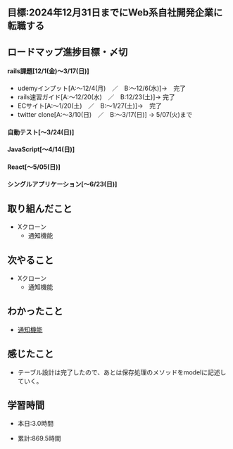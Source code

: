 ## 目標:2024年12月31日までにWeb系自社開発企業に転職する

## ロードマップ進捗目標・〆切
#### rails課題[12/1(金)～3/17(日)]
* udemyインプット[A:～12/4(月)　／　B:～12/6(水)]→　完了
* rails速習ガイド[A:～12/20(水)　／　B:12/23(土)]→  完了
* ECサイト[A:～1/20(土)　／　B:～1/27(土)]→　完了
* twitter clone[A:～3/10(日)　／　B:～3/17(日)] → 5/07(火)まで

#### 自動テスト[～3/24(日)]
#### JavaScript[～4/14(日)]
#### React[～5/05(日)]
#### シングルアプリケーション[～6/23(日)]


## 取り組んだこと
- Xクローン
  - 通知機能


## 次やること
- Xクローン
  - 通知機能
  
## わかったこと
* [通知機能](https://cherry-beat-86e.notion.site/rails-f248bbda75d2413dae6824a02e10ebf3?pvs=4)

## 感じたこと
* テーブル設計は完了したので、あとは保存処理のメソッドをmodelに記述していく。

## 学習時間
- 本日:3.0時間

- 累計:869.5時間